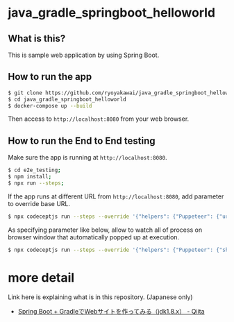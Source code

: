 # java_gradle_springboot_helloworld

## What is this?

This is sample web application by using Spring Boot.

## How to run the app

```bash
$ git clone https://github.com/ryoyakawai/java_gradle_springboot_helloworld.git
$ cd java_gradle_springboot_helloworld
$ docker-compose up --build
```

Then access to `http://localhost:8080` from your web browser.


## How to run the End to End testing

Make sure the app is running at `http://localhost:8080`.

```bash
$ cd e2e_testing;
$ npm install;
$ npx run --steps;
```

If the app runs at different URL from `http://localhost:8080`, add parameter to override base URL.

```bash
$ npx codeceptjs run --steps --override '{"helpers": {"Puppeteer": {"url": "http://host_hoge_hoge:8080"}}}';
```

As specifying parameter like below, allow to watch all of process on browser window that automatically popped up at execution.

```bash
$ npx codeceptjs run --steps --override '{"helpers": {"Puppeteer": {"show": true}}}';
```

# more detail

Link here is explaining what is in this repository. (Japanese only)
- [Spring Boot + GradleでWebサイトを作ってみる（jdk1.8.x） - Qiita](https://qiita.com/ryoyakawai/items/092a83db06d9b54312ca)
